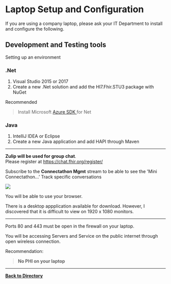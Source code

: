  Laptop Setup and Configuration
==============================

If you are using a company laptop, please ask your IT Department to install and configure 
the following.

Development and Testing tools
-----------------------------
Setting up an environment 

### .Net ###

1. Visual Studio 2015 or 2017
2. Create a new .Net solution and add the Hl7.Fhir.STU3 package with NuGet 

Recommended 
> Install Microsoft [Azure SDK ](https://www.microsoft.com/en-us/download/details.aspx?id=54289)for Net



### Java ###

1. IntelliJ IDEA or Eclipse
2. Create a new Java application and add HAPI through Maven

----------




**Zulip will be used for group chat**.  
Please register at https://chat.fhir.org/register/ 

Subscribe to the **Connectathon Mgmt** stream to be able to see the 'Mini Connectathon…’ Track specific conversations

![](http://i.imgur.com/TYHfa4i.png)

You will be able to use your browser. 

There is a desktop appplication available for download.
However, I discovered that it is difficult to view on 1920 x 1080 monitors.

----------
Ports 80 and 443 must be open in the firewall on your laptop.

You will be accessing Servers and Service on the public internet through open wireless 
connection.

Recommendation: 
> **No PHI on your laptop**

----------
[**Back to Directory** ](https://howardedidin.github.io/Mini-Connectathon/)

